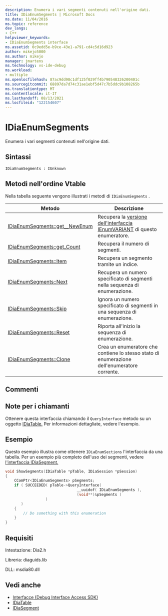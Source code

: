 ```yaml
---
description: Enumera i vari segmenti contenuti nell'origine dati.
title: IDiaEnumSegments | Microsoft Docs
ms.date: 11/04/2016
ms.topic: reference
dev_langs:
- C++
helpviewer_keywords:
- IDiaEnumSegments interface
ms.assetid: 0c9edd5e-b9ce-43e1-a791-cd4c5d16d923
author: mikejo5000
ms.author: mikejo
manager: jmartens
ms.technology: vs-ide-debug
ms.workload:
- multiple
ms.openlocfilehash: 87ac9dd98c1df125f029ff4b790548326200401c
ms.sourcegitcommit: 68897da7d74c31ae1ebf5d47c7b5ddc9b108265b
ms.translationtype: MT
ms.contentlocale: it-IT
ms.lasthandoff: 08/13/2021
ms.locfileid: "122154607"
---
```

# <a name="idiaenumsegments"></a>IDiaEnumSegments
Enumera i vari segmenti contenuti nell'origine dati.

## <a name="syntax"></a>Sintassi

```
IDiaEnumSegments : IUnknown
```

## <a name="methods-in-vtable-order"></a>Metodi nell'ordine Vtable
Nella tabella seguente vengono illustrati i metodi di `IDiaEnumSegments` .

|Metodo|Descrizione|
|------------|-----------------|
|[IDiaEnumSegments::get__NewEnum](../../debugger/debug-interface-access/idiaenumsegments-get-newenum.md)|Recupera la [versione dell'interfaccia IEnumVARIANT](/previous-versions/windows/desktop/api/oaidl/nn-oaidl-ienumvariant) di questo enumeratore.|
|[IDiaEnumSegments::get_Count](../../debugger/debug-interface-access/idiaenumsegments-get-count.md)|Recupera il numero di segmenti.|
|[IDiaEnumSegments::Item](../../debugger/debug-interface-access/idiaenumsegments-item.md)|Recupera un segmento tramite un indice.|
|[IDiaEnumSegments::Next](../../debugger/debug-interface-access/idiaenumsegments-next.md)|Recupera un numero specificato di segmenti nella sequenza di enumerazione.|
|[IDiaEnumSegments::Skip](../../debugger/debug-interface-access/idiaenumsegments-skip.md)|Ignora un numero specificato di segmenti in una sequenza di enumerazione.|
|[IDiaEnumSegments::Reset](../../debugger/debug-interface-access/idiaenumsegments-reset.md)|Riporta all'inizio la sequenza di enumerazione.|
|[IDiaEnumSegments::Clone](../../debugger/debug-interface-access/idiaenumsegments-clone.md)|Crea un enumeratore che contiene lo stesso stato di enumerazione dell'enumeratore corrente.|

## <a name="remarks"></a>Commenti

## <a name="notes-for-callers"></a>Note per i chiamanti
Ottenere questa interfaccia chiamando il `QueryInterface` metodo su un oggetto [IDiaTable.](../../debugger/debug-interface-access/idiatable.md) Per informazioni dettagliate, vedere l'esempio.

## <a name="example"></a>Esempio
Questo esempio illustra come ottenere `IDiaEnumSections` l'interfaccia da una tabella. Per un esempio più completo dell'uso dei segmenti, vedere [l'interfaccia IDiaSegment.](../../debugger/debug-interface-access/idiasegment.md)

```C++
void ShowSegments(IDiaTable *pTable, IDiaSession *pSession)
{
    CComPtr<IDiaEnumSegments> pSegments;
    if ( SUCCEEDED( pTable->QueryInterface(
                                __uuidof( IDiaEnumSegments ),
                                (void**)&pSegments )
                  )
       )
    {
        // Do something with this enumeration
    }
}
```

## <a name="requirements"></a>Requisiti
Intestazione: Dia2.h

Libreria: diaguids.lib

DLL: msdia80.dll

## <a name="see-also"></a>Vedi anche
- [Interfacce (Debug Interface Access SDK)](../../debugger/debug-interface-access/interfaces-debug-interface-access-sdk.md)
- [IDiaTable](../../debugger/debug-interface-access/idiatable.md)
- [IDiaSegment](../../debugger/debug-interface-access/idiasegment.md)
